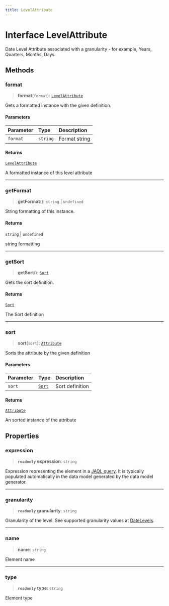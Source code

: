 ```yaml
---
title: LevelAttribute
---
```


# Interface LevelAttribute

Date Level Attribute associated with a granularity - for example, Years, Quarters, Months, Days.

## Methods

### format

> **format**(`format`): [`LevelAttribute`](interface.LevelAttribute.md)

Gets a formatted instance with the given definition.

#### Parameters

| Parameter | Type | Description |
| :------ | :------ | :------ |
| `format` | `string` | Format string |

#### Returns

[`LevelAttribute`](interface.LevelAttribute.md)

A formatted instance of this level attribute

***

### getFormat

> **getFormat**(): `string` \| `undefined`

String formatting of this instance.

#### Returns

`string` \| `undefined`

string formatting

***

### getSort

> **getSort**(): [`Sort`](../enumerations/enumeration.Sort.md)

Gets the sort definition.

#### Returns

[`Sort`](../enumerations/enumeration.Sort.md)

The Sort definition

***

### sort

> **sort**(`sort`): [`Attribute`](interface.Attribute.md)

Sorts the attribute by the given definition

#### Parameters

| Parameter | Type | Description |
| :------ | :------ | :------ |
| `sort` | [`Sort`](../enumerations/enumeration.Sort.md) | Sort definition |

#### Returns

[`Attribute`](interface.Attribute.md)

An sorted instance of the attribute

## Properties

### expression

> **`readonly`** **expression**: `string`

Expression representing the element in a [JAQL query](https://sisense.dev/guides/querying/useJaql/).
It is typically populated automatically in the data model generated by the data model generator.

***

### granularity

> **`readonly`** **granularity**: `string`

Granularity of the level. See supported granularity values at [DateLevels](../variables/variable.DateLevels.md).

***

### name

> **name**: `string`

Element name

***

### type

> **`readonly`** **type**: `string`

Element type
